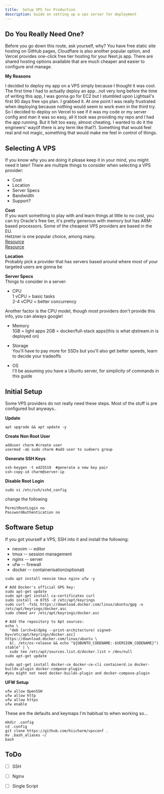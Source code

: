 ```yaml
---
title:  Setup VPS for Production 
description: Guide on setting up a vps server for deployment
---
```


## Do You Really Need One?
Before you go down this route, ask yourself, why? You have free static site hosting on GitHub pages, Cloudflare is also another popular option, and Vercel provides one-click free tier hosting for your Next.js app.
There are shared hosting options available that are much cheaper and easier to configure and manage.

**My Reasons**  

I decided to deploy my app on a VPS simply because I thought it was cool. The first time I had to actually deploy an app...not very long before the time of writing this app, I was gonna go for EC2 but I stumbled upon Lightsail's first 90 days free vps plan. I grabbed it.
At one point I was really frustrated when deploying because nothing would seem to work even in the third try. So I decided to deploy on Vercel to see if it was my code or my server config and man it was so easy, all it took was providing my repo and I had the app running. But it felt too easy, almost cheating. I wanted to do it the engineers' way(if there is any term like that?). Something that would feel real and not magic, something that would make me feel in control of things.

## Selecting A VPS

If you know why you are doing it please keep it in your mind, you might need it later!
There are multiple things to consider when selecting a VPS provider:   
- Cost
- Location
- Server Specs
- Bandwidth
- Support?

**Cost**  
If you want something to play with and learn things at little to no cost, you can try Oracle's free tier, it's pretty generous with memory but has ARM-based processors.
Some of the cheapest VPS providers are based in the EU.  
Hetzner is one popular choice, among many.  
[Resource](https://docs.google.com/spreadsheets/u/0/d/e/2PACX-1vRo18xg-h2y_H_1ytnCVTO-EEmLr_N7wTrj9BZ11kU_hVSqwZ4tGkMnJCAdnZEJz6MyqmQZHJHAQKBK/pubhtml?pli=1)  
[Resource](https://github.com/dalisoft/awesome-hosting) 

**Location**  
Probably pick a provider that has servers based around where most of your targeted users are gonna be

**Server Specs**  
Things to consider in a server:

- CPU   
1 vCPU = basic tasks  
2-4 vCPU = better concurrency  

Another factor is the CPU model, though most providers don't provide this info, you can always google!

- Memory  
1GB = light apps
2GB = docker/full-stack apps(this is what qtstream.in is deployed on)  

- Storage  
You'll have to pay more for SSDs but you'll also get better speeds, learn to decide your tradeoffs

- OS  
I'll be assuming you have a Ubuntu server, for simplicity of commands in this guide

## Initial Setup  

Some VPS providers do not really need these steps. Most of the stuff is pre configured but anyways..  

**Update** 

```
apt upgrade && apt update -y
```

**Create Non Root User** 

```
adduser charm #create user
usermod -aG sudo charm #add user to sudoers group
```


**Generate SSH Keys**  

```
ssh-keygen -t ed25519  #generate a new key pair
ssh-copy-id charm@server-ip
```


**Disable Root Login**  

```
sudo vi /etc/ssh/sshd_config
```

change the following  

```
PermitRootLogin no
PasswordAuthentication no
```

## Software Setup
If you got yourself a VPS, SSH into it and install the following:
  - neovim  -- editor
  - tmux -- session management
  - nginx -- server
  - ufw -- firewall
  - docker -- containerisation(optional)

```
sudo apt install neovim tmux nginx ufw -y
```

```
# Add Docker's official GPG key:
sudo apt-get update
sudo apt-get install ca-certificates curl
sudo install -m 0755 -d /etc/apt/keyrings
sudo curl -fsSL https://download.docker.com/linux/ubuntu/gpg -o /etc/apt/keyrings/docker.asc
sudo chmod a+r /etc/apt/keyrings/docker.asc

# Add the repository to Apt sources:
echo \
  "deb [arch=$(dpkg --print-architecture) signed-by=/etc/apt/keyrings/docker.asc] https://download.docker.com/linux/ubuntu \
  $(. /etc/os-release && echo "${UBUNTU_CODENAME:-$VERSION_CODENAME}") stable" | \
  sudo tee /etc/apt/sources.list.d/docker.list > /dev/null
sudo apt-get update
```

```
sudo apt-get install docker-ce docker-ce-cli containerd.io docker-buildx-plugin docker-compose-plugin 
#you might not need docker-buildx-plugin and docker-compose-plugin
```

**UFW Setup**  

```
ufw allow OpenSSH
ufw allow http
ufw allow https
ufw enable
```


These are the defaults and keymaps I'm habitual to when working so...
  ```
  mkdir .config
  cd .config 
  git clone https://github.com/hiicharm/vpsconf .
  mv .bash_aliases ~/
  bash
  ```

## ToDo
- [ ] SSH
- [ ] Nginx
- [ ] Single Script

